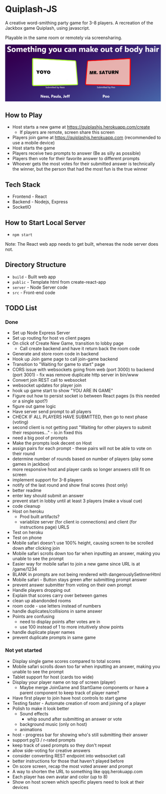 # Quiplash-JS

A creative word-smithing party game for 3-8 players. A recreation of the Jackbox game Quiplash, using javascript.

Playable in the same room or remotely via screensharing.

![demo preview](./preview.png?raw=true)

## How to Play

- Host starts a new game at https://quiplashjs.herokuapp.com/create
  - If players are remote, screen share this screen
- Players join game at https://quiplashjs.herokuapp.com (recommended to use a mobile device)
- Host starts the game
- Players receive two prompts to answer (Be as silly as possible)
- Players then vote for their favorite answer to different prompts
- Whoever gets the most votes for their submitted answer is technically the winner, but the person that had the most fun is the true winner

## Tech Stack

- Frontend - React
- Backend - Nodejs, Express
- SocketIO

## How to Start Local Server

- `npm start`

Note: The React web app needs to get built, whereas the node server does not.

## Directory Structure

- `build` - Built web app
- `public` - Template html from create-react-app
- `server` - Node Server code
- `src` - Front-end code

## TODO List

### Done

- Set up Node Express Server
- Set up routing for host vs client pages
- On click of Create New Game, transition to lobby page
  - Call create backend and have it return back the room code
- Generate and store room code in backend
- Hook up Join game page to call join-game backend
- Transition to "Waiting for game to start" page
- CORS issue with websockets going from web (port 3000) to backend (port 3001) - fix was remove duplicate http server in bin/www
- Convert join REST call to websocket
- websocket updates for player join
- hook up game start to show "YOU ARE IN GAME"
- Figure out how to persist socket io between React pages (is this needed or a single spot?)
- figure out game logic
- Have server send prompt to all players
- CHECK IF ALL PLAYERS HAVE SUBMITTED, then go to next phase (voting)
- second client is not getting past "Waiting for other players to submit their responses..." - io.in fixed this
- need a big pool of prompts
- Make the prompts look decent on Host
- assign pairs for each prompt - these pairs will not be able to vote on their round
- determine number of rounds based on number of players (play some games in jackbox)
- more responsive host and player cards so longer answers still fit on screen
- implement support for 3-8 players
- notify of the last round and show final scores (host only)
- better readme
- enter key should submit an answer
- prevent start in lobby until at least 3 players (make a visual cue)
- code cleanup
- Host on heroku
  - Prod built artifacts?
  - variablize server (for client io connections) and client (for instructions page) URLS
- Test on heroku
- Test on phone
- Mobile safari doesn't use 100% height, causing screen to be scrolled down after clicking join
- Mobile safari scrolls down too far when inputting an answer, making you unable to see the prompt
- Easier way for mobile safari to join a new game since URL is at /game/1234
- BLANK in prompts are not being rendered with dangerouslySetInnerHtml
- Mobile safari - Button stays green after submitting prompt answer
- prevent answer submitter from voting on their own prompt
- Handle players dropping out
- Explain that scores carry over between games
- clean up abandonded rooms
- room code - use letters instead of numbers
- handle duplicates/collisions in same answer
- Points are confusing
  - need to display points after votes are in
  - use 100 instead of 1 to more intuitively show points
- handle duplicate player names
- prevent duplicate prompts in same game

### Not yet started

- Display single game scores compared to total scores
- Mobile safari scrolls down too far when inputting an answer, making you unable to see the prompt
- Tablet support for host (cards too wide)
- Display your player name on top of screen (player)
  - Maybe merge JoinGame and StartGame components or have a parent component to keep track of player name?
- Have first player to join have host controls to start game
- Testing faster - Automate creation of room and joining of a player
- Polish to make it look better
  - Sound effects
    - whip sound after submitting an answer or vote
  - background music (only on host)
  - animations
- host - progress bar for showing who's still submitting their answer
- support pg13 / r-rated prompts
- keep track of used prompts so they don't repeat
- allow side-voting for creative answers
- consider converting REST endpoint into websocket call
- better instructions for those that haven't played before
- On score screen, recap the most voted answer and prompt
- A way to shorten the URL to something like qqq.herokuapp.com
- Each player has own avatar and color (up to 8)
- Show on host screen which specific players need to look at their devices
